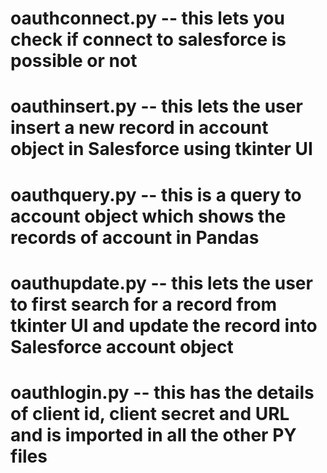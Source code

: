 # oauthconnect.py -- this lets you check if connect to salesforce is possible or not
# oauthinsert.py -- this lets the user insert a new record in account object in Salesforce using tkinter UI
# oauthquery.py -- this is a query to account object which shows the records of account in Pandas
# oauthupdate.py -- this lets the user to first search for a record from tkinter UI and update the record into Salesforce account object
# oauthlogin.py -- this has the details of client id, client secret and URL and is imported in all the other PY files
